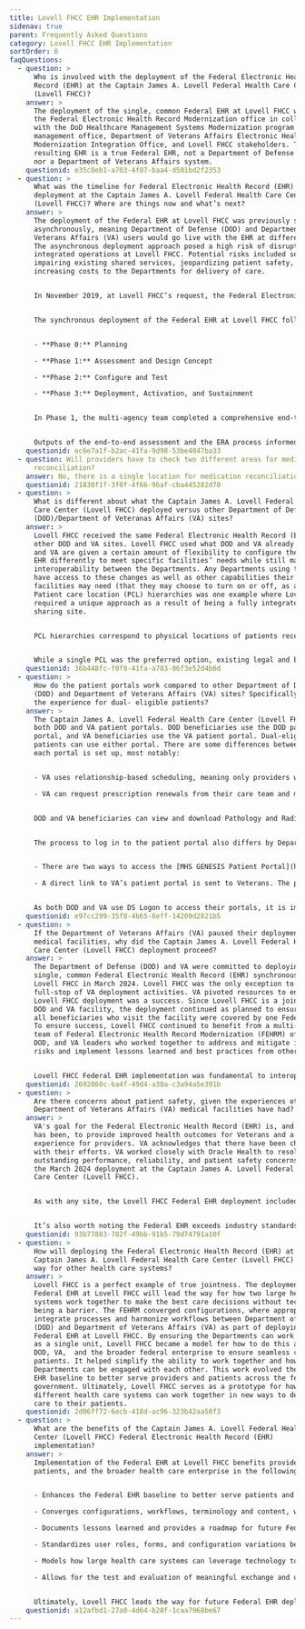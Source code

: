 ```yaml
---
title: Lovell FHCC EHR Implementation
sidenav: true
parent: Frequently Asked Questions
category: Lovell FHCC EHR Implementation
sortOrder: 6
faqQuestions:
  - question: >
      Who is involved with the deployment of the Federal Electronic Health
      Record (EHR) at the Captain James A. Lovell Federal Health Care Center
      (Lovell FHCC)?
    answer: >
      The deployment of the single, common Federal EHR at Lovell FHCC was led by
      the Federal Electronic Health Record Modernization office in collaboration
      with the DoD Healthcare Management Systems Modernization program
      management office, Department of Veterans Affairs Electronic Health Record
      Modernization Integration Office, and Lovell FHCC stakeholders. The
      resulting EHR is a true Federal EHR, not a Department of Defense system
      nor a Department of Veterans Affairs system.
    questionid: e35c8eb1-a703-4f07-baa4-d501bd2f2353
  - question: >
      What was the timeline for Federal Electronic Health Record (EHR)
      deployment at the Captain James A. Lovell Federal Health Care Center
      (Lovell FHCC)? Where are things now and what’s next?
    answer: >
      The deployment of the Federal EHR at Lovell FHCC was previously scheduled
      asynchronously, meaning Department of Defense (DOD) and Department of
      Veterans Affairs (VA) users would go live with the EHR at different times.
      The asynchronous deployment approach posed a high risk of disrupting the
      integrated operations at Lovell FHCC. Potential risks included severely
      impairing existing shared services, jeopardizing patient safety, and
      increasing costs to the Departments for delivery of care.


      In November 2019, at Lovell FHCC’s request, the Federal Electronic Health Record Modernization (FEHRM) office committed to a joint site engagement to assess the risk. In September 2020, the FEHRM, with various DOD, VA, and vendor stakeholders, conducted a site engagement during which there was consensus for a synchronous deployment approach. By conducting a synchronous deployment, the Departments can realize cost-savings by reducing the duplicate work of two deployment efforts and mitigate the risks introduced through an asynchronous deployment at this fully integrated site. Through collaboration led by the FEHRM, the team agreed to use the DoD Healthcare Management Systems Modernization contract vehicle to deliver the Federal EHR.


      The synchronous deployment of the Federal EHR at Lovell FHCC followed a phased approach:


      - **Phase 0:** Planning

      - **Phase 1:** Assessment and Design Concept

      - **Phase 2:** Configure and Test

      - **Phase 3:** Deployment, Activation, and Sustainment


      In Phase 1, the multi-agency team completed a comprehensive end-to-end assessment at Lovell FHCC focused on gathering current-state clinical and business process workflows. Then, the team executed the Lovell FHCC Enterprise Requirements Adjudication (ERA) process. The ERA process is a thorough, high-impact decision-making process focused on DOD and VA requirements and deployment approach, where discrepancies exist. The ERA process deconflicts the build between DOD and VA, leverages existing governance boards, and drives toward convergence. The ERA process is defining the design of the Federal EHR for implementation at Lovell FHCC and the approach for the deployment.


      Outputs of the end-to-end assessment and the ERA process informed the Lovell FHCC Implementation Plan, which included milestones and timelines for the deployment. Once the Lovell FHCC Implementation Plan was finalized, the FEHRM led discussions between senior Department leadership to assess the projected Lovell FHCC go-live timing with DOD wave and VA Veterans Integrated Services Network deployment timelines.
    questionid: ec6e7a1f-b2ac-41fa-9d98-53be4047ba33
  - question: Will providers have to check two different areas for medication
      reconciliation?
    answer: No, there is a single location for medication reconciliation.
    questionid: 21830f1f-3f0f-4f66-96af-cba445282d70
  - question: >
      What is different about what the Captain James A. Lovell Federal Health
      Care Center (Lovell FHCC) deployed versus other Department of Defense
      (DOD)/Department of Veteranas Affairs (VA) sites?
    answer: >
      Lovell FHCC received the same Federal Electronic Health Record (EHR) as
      other DOD and VA sites. Lovell FHCC used what DOD and VA already have. DOD
      and VA are given a certain amount of flexibility to configure the Federal
      EHR differently to meet specific facilities’ needs while still maintaining
      interoperability between the Departments. Any Departments using the EHR
      have access to these changes as well as other capabilities their specific
      facilities may need (that they may choose to turn on or off, as allowed).
      Patient care location (PCL) hierarchies was one example where Lovell FHCC
      required a unique approach as a result of being a fully integrated joint
      sharing site.


      PCL hierarchies correspond to physical locations of patients receiving health care services, with facilities at the top level of the hierarchy followed by buildings, nursing units, rooms, and beds. Lovell FHCC will use two PCL hierarchies—one for each Department, in their respective facilities. All other DOD and VA facilities currently use either a DOD or VA PCL (not both) when they implement the Federal EHR. Because PCLs are associated with either DOD or VA locations at Lovell FHCC, they can be leveraged as the basis for user role assignment, workflow (1DOD or 1VA), interface, configuration, and end-user training. Using both DOD and VA PCL hierarchies at Lovell FHCC allows each Department the ability to satisfy their respective statutory requirements regarding eligible beneficiaries and encounter charging.


      While a single PCL was the preferred option, existing legal and business barriers presented the need for a near-term solution to avoid significant schedule risks for the Lovell FHCC Federal EHR implementation. Ultimately, DOD and VA could use this dual PCL configuration to provide Lovell FHCC with the existing DOD and VA enterprise configurations, without having to maintain a Lovell-FHCC-specific configuration. Further, orders portability was maintained, as orders can be associated (or “flexed”) to the correct PCL and service resource location within the Federal EHR.
    questionid: 36b448fc-f0f8-41fa-a783-06f3e52d4b6d
  - question: >
      How do the patient portals work compared to other Department of Defense
      (DOD) and Department of Veterans Affairs (VA) sites? Specifically, what is
      the experience for dual- eligible patients?
    answer: >
      The Captain James A. Lovell Federal Health Care Center (Lovell FHCC) uses
      both DOD and VA patient portals. DOD beneficiaries use the DOD patient
      portal, and VA beneficiaries use the VA patient portal. Dual-eligible
      patients can use either portal. There are some differences between how
      each portal is set up, most notably:


      - VA uses relationship-based scheduling, meaning only providers with an established relationship will appear to the patient for messaging and scheduling. DOD is moving to relationship-based scheduling; however, beneficiaries can direct book an appointment, which is not currently a feature enabled for VA.

      - VA can request prescription renewals from their care team and medication refills from pharmacies. DOD can request prescription renewals; however, medication refills is not enabled.


      DOD and VA beneficiaries can view and download Pathology and Radiology reports. Additionally, VA beneficiaries can view and download Microbiology and Cardiology reports.


      The process to log in to the patient portal also differs by Department:


      - There are two ways to access the [MHS GENESIS Patient Portal](https://health.mil/news/in-the-spotlight/mhs-genesis): 1. Use a Common  Access Card reader, or 2. Create a DS Logon account.

      - A direct link to VA’s patient portal is sent to Veterans. The portal is accessible through [MyHealtheVet](https://www.myhealth.va.gov/mhv-portal-web/home) and [VA.gov](https://www.va.gov/)    .


      As both DOD and VA use DS Logon to access their portals, it is important for beneficiaries to make sure their personal information (name, address, email, and phone numbers) are listed correctly in the Defense Enrollment Eligibility ReportingSystem (DEERS) to avoid problems with claims, referrals, delivery of home prescriptions, and access to care for dependents. Veterans and family members who receive health care or direct benefit payments from VA and changed their legal names since discharging from military service must update their new name with DEERS.
    questionid: e97cc299-35f8-4b65-8eff-14209d2821b5
  - question: >
      If the Department of Veterans Affairs (VA) paused their deployments at VA
      medical facilities, why did the Captain James A. Lovell Federal Health
      Care Center (Lovell FHCC) deployment proceed?
    answer: >
      The Department of Defense (DOD) and VA were committed to deploying the
      single, common Federal Electronic Health Record (EHR) synchronously at
      Lovell FHCC in March 2024. Lovell FHCC was the only exception to the
      full-stop of VA deployment activities. VA pivoted resources to ensure the
      Lovell FHCC deployment was a success. Since Lovell FHCC is a jointly run
      DOD and VA facility, the deployment continued as planned to ensure that
      all beneficiaries who visit the facility were covered by one Federal EHR.
      To ensure success, Lovell FHCC continued to benefit from a multi-agency
      team of Federal Electronic Health Record Modernization (FEHRM) office,
      DOD, and VA leaders who worked together to address and mitigate identified
      risks and implement lessons learned and best practices from other sites.


      Lovell FHCC Federal EHR implementation was fundamental to interoperability and the Federal EHR moving forward. The FEHRM, DOD, and VA were committed to getting it right. By ensuring the Departments could work together as a single unit, Lovell FHCC became a model for how to do this across DOD, VA, and the broader federal enterprise to ensure seamless, integrated care for patients. It helped simplify the ability to work together and how the Departments can demonstrate interoperability.
    questionid: 2692860c-ba4f-49d4-a30a-c3a94a5e391b
  - question: >
      Are there concerns about patient safety, given the experiences other
      Department of Veterans Affairs (VA) medical facilities have had?
    answer: >
      VA's goal for the Federal Electronic Health Record (EHR) is, and always
      has been, to provide improved health outcomes for Veterans and a better
      experience for providers. VA acknowledges that there have been challenges
      with their efforts. VA worked closely with Oracle Health to resolve
      outstanding performance, reliability, and patient safety concerns prior to
      the March 2024 deployment at the Captain James A. Lovell Federal Health
      Care Center (Lovell FHCC).


      As with any site, the Lovell FHCC Federal EHR deployment included a 12-month cadence of deployment events to prepare the facility’s technology, processes, and people for the change in systems. As a result of the enterprise nature of the Federal EHR, VA and Oracle Health addressed the four patient safety issues identified in their Sprint Report (i.e., unknown queue, no show/cancelled appointment routing to scheduling queues, creation of visible external referrals for worklist action, and ordering procedure charge codes without ordering the actual clinical imaging) ahead of Lovell FHCC Go Live.


      It’s also worth noting the Federal EHR exceeds industry standards for protecting patient information, satisfying DOD standards for cybersecurity, and DOD and VA agreed-to standards of privacy.
    questionid: 93b77883-782f-49bb-91b5-79d74791a10f
  - question: >
      How will deploying the Federal Electronic Health Record (EHR) at the
      Captain James A. Lovell Federal Health Care Center (Lovell FHCC) lead the
      way for other health care systems?
    answer: >
      Lovell FHCC is a perfect example of true jointness. The deployment of the
      Federal EHR at Lovell FHCC will lead the way for how two large health care
      systems work together to make the best care decisions without technology
      being a barrier. The FEHRM converged configurations, where appropriate, to
      integrate processes and harmonize workflows between Department of Defense
      (DOD) and Department of Veterans Affairs (VA) as part of deploying the
      Federal EHR at Lovell FHCC. By ensuring the Departments can work together
      as a single unit, Lovell FHCC became a model for how to do this across
      DOD, VA,  and the broader federal enterprise to ensure seamless care for
      patients. It helped simplify the ability to work together and how the
      Departments can be engaged with each other. This work evolved the Federal
      EHR baseline to better serve providers and patients across the federal
      government. Ultimately, Lovell FHCC serves as a prototype for how
      different health care systems can work together in new ways to deliver
      care to their patients.
    questionid: 2d06ff72-6ecb-418d-ac96-323b42aa58f3
  - question: >
      What are the benefits of the Captain James A. Lovell Federal Health Care
      Center (Lovell FHCC) Federal Electronic Health Record (EHR)
      implementation?
    answer: >
      Implementation of the Federal EHR at Lovell FHCC benefits providers,
      patients, and the broader health care enterprise in the following ways:


      - Enhances the Federal EHR baseline to better serve patients and providers across the federal government

      - Converges configurations, workflows, terminology and content, where appropriate, between the Department of Defense (DOD) and Department of Veterans Affairs (VA) to improve clinical decision-making

      - Documents lessons learned and provides a roadmap for future Federal EHR deployments and troubleshooting, especially at joint sharing sites where care is integrated

      - Standardizes user roles, forms, and configuration variations between DOD and VA, where appropriate

      - Models how large health care systems can leverage technology to drive the best health care decisions

      - Allows for the test and evaluation of meaningful exchange and use of data between DOD, VA, and other health care systems, as required by the National Defense Authorization Act for Fiscal Year 2020


      Ultimately, Lovell FHCC leads the way for future Federal EHR deployments and improving patient care and the end-user experience.
    questionid: a12afbd1-27a0-4d64-b28f-1caa7968be67
---
```

